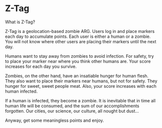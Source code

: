 # Z-Tag
What is Z-Tag?

Z-Tag is a geolocation-based zombie ARG. Users log in and place markers each day to accumulate points. Each user is either a human or a zombie. You will not know where other users are placing their markers until the next day.

Humans want to stay away from zombies to avoid infection. For safety, try to place your marker near where you think other humans are. Your score increases for each day you survive.

Zombies, on the other hand, have an insatiable hunger for human flesh. They also want to place their markers near humans, but not for safety. They hunger for sweet, sweet people meat. Also, your score increases with each human infected.

If a human is infected, they become a zombie. It is inevitable that in time all human life will be consumed, and the sum of our accomplishments forgotten. Our cities, our science, our culture, all nought but dust...

Anyway, get some meaningless points and enjoy.
